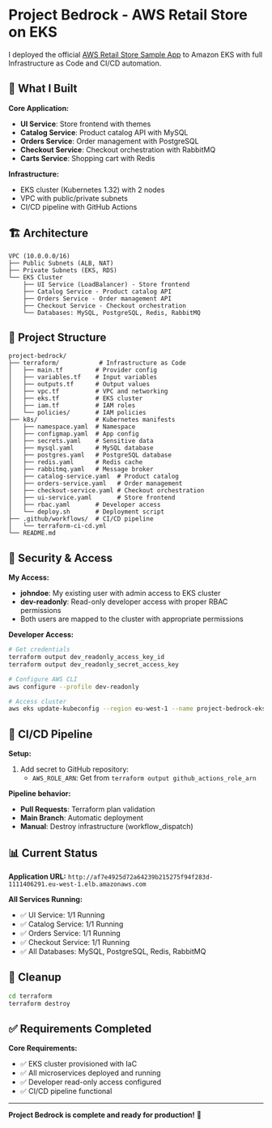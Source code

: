 # Project Bedrock - AWS Retail Store on EKS

I deployed the official [AWS Retail Store Sample App](https://github.com/aws-containers/retail-store-sample-app) to Amazon EKS with full Infrastructure as Code and CI/CD automation.

## 🚀 What I Built

**Core Application:**
- **UI Service**: Store frontend with themes
- **Catalog Service**: Product catalog API with MySQL
- **Orders Service**: Order management with PostgreSQL
- **Checkout Service**: Checkout orchestration with RabbitMQ
- **Carts Service**: Shopping cart with Redis

**Infrastructure:**
- EKS cluster (Kubernetes 1.32) with 2 nodes
- VPC with public/private subnets
- CI/CD pipeline with GitHub Actions

## 🏗️ Architecture

```
VPC (10.0.0.0/16)
├── Public Subnets (ALB, NAT)
├── Private Subnets (EKS, RDS)
└── EKS Cluster
    ├── UI Service (LoadBalancer) - Store frontend
    ├── Catalog Service - Product catalog API
    ├── Orders Service - Order management API
    ├── Checkout Service - Checkout orchestration
    └── Databases: MySQL, PostgreSQL, Redis, RabbitMQ
```

## 📁 Project Structure

```
project-bedrock/
├── terraform/           # Infrastructure as Code
│   ├── main.tf         # Provider config
│   ├── variables.tf    # Input variables
│   ├── outputs.tf      # Output values
│   ├── vpc.tf          # VPC and networking
│   ├── eks.tf          # EKS cluster
│   ├── iam.tf          # IAM roles
│   └── policies/       # IAM policies
├── k8s/                # Kubernetes manifests
│   ├── namespace.yaml  # Namespace
│   ├── configmap.yaml  # App config
│   ├── secrets.yaml    # Sensitive data
│   ├── mysql.yaml      # MySQL database
│   ├── postgres.yaml   # PostgreSQL database
│   ├── redis.yaml      # Redis cache
│   ├── rabbitmq.yaml   # Message broker
│   ├── catalog-service.yaml  # Product catalog
│   ├── orders-service.yaml   # Order management
│   ├── checkout-service.yaml # Checkout orchestration
│   ├── ui-service.yaml       # Store frontend
│   ├── rbac.yaml       # Developer access
│   └── deploy.sh       # Deployment script
├── .github/workflows/  # CI/CD pipeline
│   └── terraform-ci-cd.yml
└── README.md
```

## 🔐 Security & Access

**My Access:**
- **johndoe**: My existing user with admin access to EKS cluster
- **dev-readonly**: Read-only developer access with proper RBAC permissions
- Both users are mapped to the cluster with appropriate permissions

**Developer Access:**
```bash
# Get credentials
terraform output dev_readonly_access_key_id
terraform output dev_readonly_secret_access_key

# Configure AWS CLI
aws configure --profile dev-readonly

# Access cluster
aws eks update-kubeconfig --region eu-west-1 --name project-bedrock-eks --profile dev-readonly
```

## 🚦 CI/CD Pipeline

**Setup:**
1. Add secret to GitHub repository:
   - `AWS_ROLE_ARN`: Get from `terraform output github_actions_role_arn`

**Pipeline behavior:**
- **Pull Requests**: Terraform plan validation
- **Main Branch**: Automatic deployment
- **Manual**: Destroy infrastructure (workflow_dispatch)


## 📊 Current Status

**Application URL:**
`http://af7e4925d72a64239b215275f94f283d-1111406291.eu-west-1.elb.amazonaws.com`

**All Services Running:**
- ✅ UI Service: 1/1 Running
- ✅ Catalog Service: 1/1 Running
- ✅ Orders Service: 1/1 Running
- ✅ Checkout Service: 1/1 Running
- ✅ All Databases: MySQL, PostgreSQL, Redis, RabbitMQ

## 🧹 Cleanup

```bash
cd terraform
terraform destroy
```

## ✅ Requirements Completed

**Core Requirements:**
- ✅ EKS cluster provisioned with IaC
- ✅ All microservices deployed and running
- ✅ Developer read-only access configured
- ✅ CI/CD pipeline functional


---

**Project Bedrock is complete and ready for production!** 🎉
